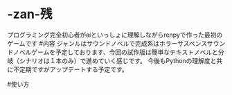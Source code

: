 # -zan-残
プログラミング完全初心者がaiといっしょに理解しながらrenpyで作った最初のゲームです
#内容
ジャンルはサウンドノベルで完成系はホラーサスペンスサウンドノベルゲームを予定しております、今回の試作版は簡単なテキストノベルと分岐（シナリオは１本のみ）で進めていく感じです。
今後もPythonの理解度と共に不定期ですがアップデートする予定です。

#使い方
